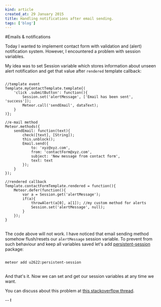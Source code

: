 ```yaml
---
kind: article
created_at: 29 January 2015
title: Handling notifications after email sending.
tags: ['blog']
---
```


#Emails & notifications

Today I wanted to implement contact form with validation and (alert) notification system. However, I encountered a problem with session variables.

My idea was to set Session variable which stores information about unseen alert notification and get that value after `rendered` template callback:

<pre>
<code class="javascript">
//template event
Template.myContactTemplate.template{(
	'click .submitButton': function(){
		Session.set('alertMessage', ['Email has been sent', 'success']);
		Meteor.call('sendEmail', dataText);
	}
)};

//e-mail method
Meteor.methods({
	sendEmail: function(text){
		check([text], [String]);
		this.unblock();
		Email.send({
			to: 'xyz@xyz.com',
			from: 'contactForm@xyz.com',
			subject: 'New message from contact form',
			text: text
		});
	}
});

//rendered callback
Template.contactFormTemplate.rendered = function(){
	Meteor.defer(function(){
		var a = Session.get('alertMessage');
		if(a){
			throwAlert(a[0], a[1]);	//my custom method for alerts
			Session.set('alertMessage', null);		
		}
	});
}
</code>
</pre>

The code above will not work. I have noticed that email sending method somehow flush/resets our `alertMessage` session variable. To prevent from such behaviour and keep all variables saved let's add [persistent-session](https://github.com/okgrow/meteor-persistent-session) package:

<pre>
<code class="bash">
meteor add u2622:persistent-session
</code>
</pre>

And that's it. Now we can set and get our session variables at any time we want.

You can discuss about this problem at [this stackoverflow thread](http://stackoverflow.com/questions/28084160/session-variable-unset-after-sending-email).

-- ł